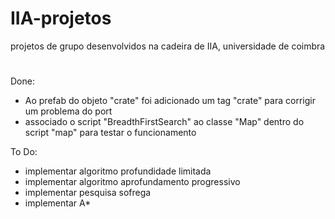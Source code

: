 # IIA-projetos
projetos de grupo desenvolvidos na cadeira de IIA, universidade de coimbra

#
Done:

- Ao prefab do objeto "crate" foi adicionado um tag "crate" para corrigir um problema do port 
- associado o script "BreadthFirstSearch" ao classe "Map" dentro do script "map" para testar o funcionamento


To Do:

- implementar algoritmo profundidade limitada
- implementar algoritmo aprofundamento progressivo
- implementar pesquisa sofrega
- implementar A*
